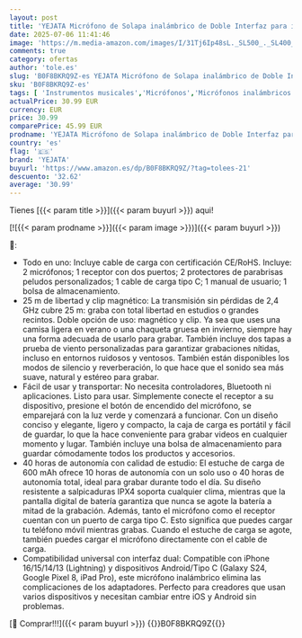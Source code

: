 ```yaml
---
layout: post
title: 'YEJATA Micrófono de Solapa inalámbrico de Doble Interfaz para iPhone y Android | Alcance de 25 m  Estuche de Carga de 40 h  cancelación de Ruido DSP | Minimicrófono para Vlogs  Beige '
date: 2025-07-06 11:41:46
image: 'https://m.media-amazon.com/images/I/31Tj6Ip48sL._SL500_._SL400_.jpg'
comments: true
category: ofertas
author: 'tole.es'
slug: 'B0F8BKRQ9Z-es YEJATA Micrófono de Solapa inalámbrico de Doble Interfaz...'
sku: 'B0F8BKRQ9Z-es'
tags: [ 'Instrumentos musicales','Micrófonos','Micrófonos inalámbricos','android','yejata','🇪🇸', ]
actualPrice: 30.99 EUR
currency: EUR
price: 30.99
comparePrice: 45.99 EUR
prodname: 'YEJATA Micrófono de Solapa inalámbrico de Doble Interfaz para iPhone y Android | Alcance de 25 m  Estuche de Carga de 40 h  cancelación de Ruido DSP | Minimicrófono para Vlogs  Beige '
country: 'es'
flag: '🇪🇸'
brand: 'YEJATA'
buyurl: 'https://www.amazon.es/dp/B0F8BKRQ9Z/?tag=tolees-21'
descuento: '32.62'
average: '30.99'
---
```


Tienes [{{< param title >}}]({{< param buyurl >}}) aqui!

[![{{< param prodname >}}]({{< param image >}})]({{< param buyurl >}})

🔎:

- Todo en uno: Incluye cable de carga con certificación CE/RoHS. Incluye: 2 micrófonos; 1 receptor con dos puertos; 2 protectores de parabrisas peludos personalizados; 1 cable de carga tipo C; 1 manual de usuario; 1 bolsa de almacenamiento.
- 25 m de libertad y clip magnético: La transmisión sin pérdidas de 2,4 GHz cubre 25 m: graba con total libertad en estudios o grandes recintos. Doble opción de uso: magnético y clip. Ya sea que uses una camisa ligera en verano o una chaqueta gruesa en invierno, siempre hay una forma adecuada de usarlo para grabar. También incluye dos tapas a prueba de viento personalizadas para garantizar grabaciones nítidas, incluso en entornos ruidosos y ventosos. También están disponibles los modos de silencio y reverberación, lo que hace que el sonido sea más suave, natural y estéreo para grabar.
- Fácil de usar y transportar: No necesita controladores, Bluetooth ni aplicaciones. Listo para usar. Simplemente conecte el receptor a su dispositivo, presione el botón de encendido del micrófono, se emparejará con la luz verde y comenzará a funcionar. Con un diseño conciso y elegante, ligero y compacto, la caja de carga es portátil y fácil de guardar, lo que la hace conveniente para grabar videos en cualquier momento y lugar. También incluye una bolsa de almacenamiento para guardar cómodamente todos los productos y accesorios.
- 40 horas de autonomía con calidad de estudio: El estuche de carga de 600 mAh ofrece 10 horas de autonomía con un solo uso o 40 horas de autonomía total, ideal para grabar durante todo el día. Su diseño resistente a salpicaduras IPX4 soporta cualquier clima, mientras que la pantalla digital de batería garantiza que nunca se agote la batería a mitad de la grabación. Además, tanto el micrófono como el receptor cuentan con un puerto de carga tipo C. Esto significa que puedes cargar tu teléfono móvil mientras grabas. Cuando el estuche de carga se agote, también puedes cargar el micrófono directamente con el cable de carga.
- Compatibilidad universal con interfaz dual: Compatible con iPhone 16/15/14/13 (Lightning) y dispositivos Android/Tipo C (Galaxy S24, Google Pixel 8, iPad Pro), este micrófono inalámbrico elimina las complicaciones de los adaptadores. Perfecto para creadores que usan varios dispositivos y necesitan cambiar entre iOS y Android sin problemas.

[🛒 Comprar!!!]({{< param buyurl >}})
{{<world>}}B0F8BKRQ9Z{{</world>}}
